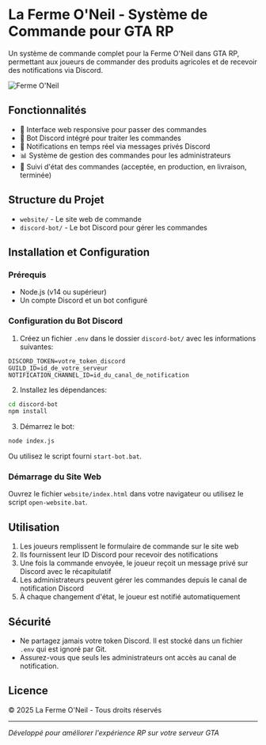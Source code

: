 # La Ferme O'Neil - Système de Commande pour GTA RP

Un système de commande complet pour la Ferme O'Neil dans GTA RP, permettant aux joueurs de commander des produits agricoles et de recevoir des notifications via Discord.

![Ferme O'Neil](website/images/background/farm-background.jpg)

## Fonctionnalités

- 🌱 Interface web responsive pour passer des commandes
- 🤖 Bot Discord intégré pour traiter les commandes
- 📱 Notifications en temps réel via messages privés Discord
- 📊 Système de gestion des commandes pour les administrateurs
- 🔄 Suivi d'état des commandes (acceptée, en production, en livraison, terminée)

## Structure du Projet

- `website/` - Le site web de commande
- `discord-bot/` - Le bot Discord pour gérer les commandes

## Installation et Configuration

### Prérequis
- Node.js (v14 ou supérieur)
- Un compte Discord et un bot configuré

### Configuration du Bot Discord

1. Créez un fichier `.env` dans le dossier `discord-bot/` avec les informations suivantes:
```
DISCORD_TOKEN=votre_token_discord
GUILD_ID=id_de_votre_serveur
NOTIFICATION_CHANNEL_ID=id_du_canal_de_notification
```

2. Installez les dépendances:
```bash
cd discord-bot
npm install
```

3. Démarrez le bot:
```bash
node index.js
```
Ou utilisez le script fourni `start-bot.bat`.

### Démarrage du Site Web

Ouvrez le fichier `website/index.html` dans votre navigateur ou utilisez le script `open-website.bat`.

## Utilisation

1. Les joueurs remplissent le formulaire de commande sur le site web
2. Ils fournissent leur ID Discord pour recevoir des notifications
3. Une fois la commande envoyée, le joueur reçoit un message privé sur Discord avec le récapitulatif
4. Les administrateurs peuvent gérer les commandes depuis le canal de notification Discord
5. À chaque changement d'état, le joueur est notifié automatiquement

## Sécurité

- Ne partagez jamais votre token Discord. Il est stocké dans un fichier `.env` qui est ignoré par Git.
- Assurez-vous que seuls les administrateurs ont accès au canal de notification.

## Licence

© 2025 La Ferme O'Neil - Tous droits réservés

---

*Développé pour améliorer l'expérience RP sur votre serveur GTA*
